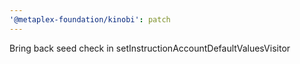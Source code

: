 ```yaml
---
'@metaplex-foundation/kinobi': patch
---
```


Bring back seed check in setInstructionAccountDefaultValuesVisitor
